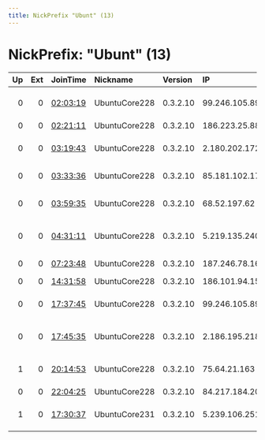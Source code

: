```yaml
---
title: NickPrefix "Ubunt" (13)
---
```


# NickPrefix: "Ubunt" (13)

|   Up |   Ext | JoinTime                                                                                            | Nickname      | Version   | IP             | AS                                      | CC   |   ORp |   Dirp | OS    | Contact   |   eFamMembers |
|-----:|------:|:----------------------------------------------------------------------------------------------------|:--------------|:----------|:---------------|:----------------------------------------|:-----|------:|-------:|:------|:----------|--------------:|
|    0 |     0 | [02:03:19](https://metrics.torproject.org/rs.html#details/1EF07E0ED04D60AB28503DFB13FFBD54126475C7) | UbuntuCore228 | 0.3.2.10  | 99.246.105.89  | Rogers Communications Canada Inc.       | ca   | 36833 |      0 | Linux | None      |             1 |
|    0 |     0 | [02:21:11](https://metrics.torproject.org/rs.html#details/C01BBC19E312E3995228C4A4A18F9B77950A826E) | UbuntuCore228 | 0.3.2.10  | 186.223.25.88  | CLARO S.A.                              | br   | 41397 |      0 | Linux | None      |             1 |
|    0 |     0 | [03:19:43](https://metrics.torproject.org/rs.html#details/94139F415B538B862037EF579D963E86B07EC82E) | UbuntuCore228 | 0.3.2.10  | 2.180.202.172  | Iran Telecommunication Company PJS      | ir   | 44597 |      0 | Linux | None      |             1 |
|    0 |     0 | [03:33:36](https://metrics.torproject.org/rs.html#details/790BF118B0FAF545751CFFA1A1D5A33959CFA9D5) | UbuntuCore228 | 0.3.2.10  | 85.181.102.174 | Telefonica Germany                      | de   | 36669 |      0 | Linux | None      |             1 |
|    0 |     0 | [03:59:35](https://metrics.torproject.org/rs.html#details/F264EF6A99E43A189C26E38153715170678C8137) | UbuntuCore228 | 0.3.2.10  | 68.52.197.62   | Comcast Cable Communications, LLC       | us   | 40079 |      0 | Linux | None      |             1 |
|    0 |     0 | [04:31:11](https://metrics.torproject.org/rs.html#details/13E3BA3C4FF5C785D88DFF8BB5F048D4A3505E85) | UbuntuCore228 | 0.3.2.10  | 5.219.135.240  | Esfahan Telecommunication Company P.J.S | ir   | 41805 |      0 | Linux | None      |             1 |
|    0 |     0 | [07:23:48](https://metrics.torproject.org/rs.html#details/88B0FA6662A90166EE0A9B44110639AF2BEA21C6) | UbuntuCore228 | 0.3.2.10  | 187.246.78.163 | Mega Cable, S.A. de C.V.                | mx   | 33197 |      0 | Linux | None      |             1 |
|    0 |     0 | [14:31:58](https://metrics.torproject.org/rs.html#details/3900FBBBA1551FD7367E6471A0670937D667507F) | UbuntuCore228 | 0.3.2.10  | 186.101.94.154 | Telconet S.A                            | ec   | 36009 |      0 | Linux | None      |             1 |
|    0 |     0 | [17:37:45](https://metrics.torproject.org/rs.html#details/B61CB1BF2365F014C1EA6CB3465CE69D69B4E18C) | UbuntuCore228 | 0.3.2.10  | 99.246.105.89  | Rogers Communications Canada Inc.       | ca   | 39889 |      0 | Linux | None      |             1 |
|    0 |     0 | [17:45:35](https://metrics.torproject.org/rs.html#details/E92C9F525E75FF444541868B5F2683A55FC391F8) | UbuntuCore228 | 0.3.2.10  | 2.186.195.218  | Iran Telecommunication Company PJS      | ir   | 46743 |      0 | Linux | None      |             1 |
|    1 |     0 | [20:14:53](https://metrics.torproject.org/rs.html#details/8BAAFE19DEA05A3A52E242ABF331E92027F02568) | UbuntuCore228 | 0.3.2.10  | 75.64.21.163   | Comcast Cable Communications, LLC       | us   | 40547 |      0 | Linux | None      |             1 |
|    0 |     0 | [22:04:25](https://metrics.torproject.org/rs.html#details/37CFBA2D67FA836BD91E7BE010B7EDFF884996A5) | UbuntuCore228 | 0.3.2.10  | 84.217.184.207 | Telenor Norge AS                        | se   | 42856 |      0 | Linux | None      |             1 |
|    1 |     0 | [17:30:37](https://metrics.torproject.org/rs.html#details/6DF18E6805B17429398842AE03475A515B602149) | UbuntuCore231 | 0.3.2.10  | 5.239.106.251  | Information Technology Company ITC      | ir   | 37849 |      0 | Linux | None      |             1 |
